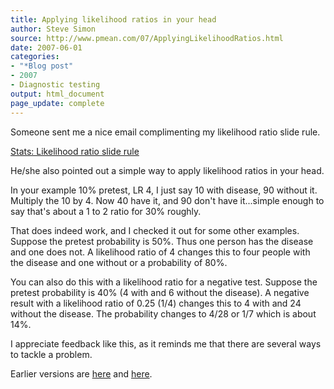 ```yaml
---
title: Applying likelihood ratios in your head
author: Steve Simon
source: http://www.pmean.com/07/ApplyingLikelihoodRatios.html
date: 2007-06-01
categories:
- "*Blog post"
- 2007
- Diagnostic testing
output: html_document
page_update: complete
---
```

Someone sent me a nice email complimenting my likelihood ratio slide rule.

[Stats: Likelihood ratio slide rule][sim3]

He/she also pointed out a simple way to apply likelihood ratios in your head.

In your example 10% pretest, LR 4, I just say 10 with disease, 90 without it. Multiply the 10 by 4. Now 40 have it, and 90 don't have it...simple enough to say that's about a 1 to 2 ratio for 30% roughly.

That does indeed work, and I checked it out for some other examples. Suppose the pretest probability is 50%. Thus one person has the disease and one does not. A likelihood ratio of 4 changes this to four people with the disease and one without or a probability of 80%.

You can also do this with a likelihood ratio for a negative test. Suppose the pretest probability is 40% (4 with and 6 without the disease). A negative result with a likelihood ratio of 0.25 (1/4) changes this to 4 with and 24 without the disease. The probability changes to 4/28 or 1/7 which is about 14%.

I appreciate feedback like this, as it reminds me that there are several ways to tackle a problem.

Earlier versions are [here][sim1] and [here][sim2].

[sim1]: http://www.pmean.com/07/ApplyingLikelihodRatios.html
[sim2]: http://new.pmean.com/applying-likelihood-ratios/

[sim3]: http://www.pmean.com/08/sliderule.html
